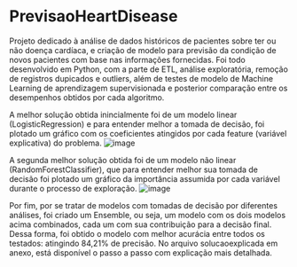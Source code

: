 # PrevisaoHeartDisease
Projeto dedicado à análise de dados históricos de pacientes sobre ter ou não doença cardíaca, e criação de modelo para previsão da condição de novos pacientes com base nas informações fornecidas. Foi todo desenvolvido em Python, com a parte de ETL, análise exploratória, remoção de registros dupicados e outliers, além de testes de modelo de Machine Learning de aprendizagem supervisionada e posterior comparação entre os desempenhos obtidos por cada algoritmo.

A melhor solução obtida inincialmente foi de um modelo linear (LogisticRegression) e para entender melhor a tomada de decisão, foi plotado um gráfico com os coeficientes atingidos por cada feature (variável explicativa) do problema.
![image](https://github.com/augustorvasques/PrevisaoHeartDisease/assets/166548437/981132d5-9d5f-475b-a41f-c566e509f2f6)

A segunda melhor solução obtida foi de um modelo não linear (RandomForestClassifier), que para entender melhor sua tomada de decisão foi plotado um gráfico da importância assumida por cada variável durante o processo de exploração.
![image](https://github.com/augustorvasques/PrevisaoHeartDisease/assets/166548437/782a8842-5706-4da1-a9dd-566ecfdfe5e4)

Por fim, por se tratar de modelos com tomadas de decisão por diferentes análises, foi criado um Ensemble, ou seja, um modelo com os dois modelos acima combinados, cada um com sua contribuição para a decisão final.
Dessa forma, foi obtido o modelo com melhor acurácia entre todos os testados: atingindo 84,21% de precisão.
No arquivo solucaoexplicada em anexo, está disponível o passo a passo com explicação mais detalhada.
